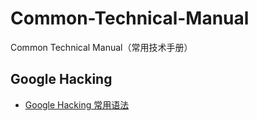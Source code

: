 # Common-Technical-Manual

Common Technical Manual（常用技术手册）

## Google Hacking

- [Google Hacking 常用语法](google-hacking\Google-Hacking-常用语法.md)
